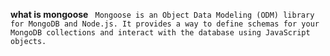 **what is mongoose**
``` Mongoose is an Object Data Modeling (ODM) library for MongoDB and Node.js. It provides a way to define schemas for your MongoDB collections and interact with the database using JavaScript objects.```